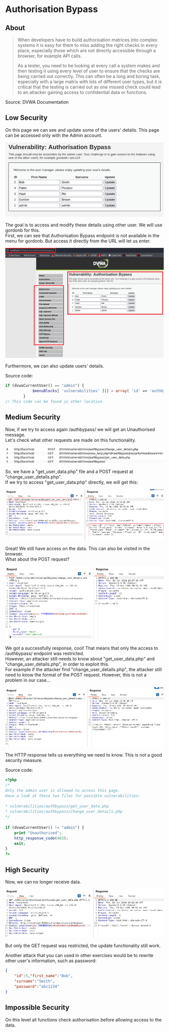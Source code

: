 # Authorisation Bypass

## About
> When developers have to build authorisation matrices into complex systems it is easy for them to miss adding the right checks in every place, especially those which are not directly accessible through a browser, for example API calls.
> 
> As a tester, you need to be looking at every call a system makes and then testing it using every level of user to ensure that the checks are being carried out correctly. This can often be a long and boring task, especially with a large matrix with lots of different user types, but it is critical that the testing is carried out as one missed check could lead to an attacker gaining access to confidential data or functions. 

Source: DVWA Documentation

## Low Security
On this page we can see and update some of the users' details. This page can be accessed only with the Admin account.

<p align="center">
  <img src="https://github.com/Abdy01/DVWA-Walkthrough/blob/main/Authorisation-Bypass/!images/ab1.png?raw=true">
</p>

The goal is to access and modify these details using other user. We will use gordonb for this.<br/>
First, we can see that Authorisation Bypass endpoint is not available in the menu for gordonb. But access it directly from the URL will let us enter.

<p align="center">
  <img src="https://github.com/Abdy01/DVWA-Walkthrough/blob/main/Authorisation-Bypass/!images/ab2.png?raw=true">
</p>

Furthermore, we can also update users' details.

Source code:
```php
if (dvwaCurrentUser() == "admin") {
			$menuBlocks[ 'vulnerabilities' ][] = array( 'id' => 'authbypass', 'name' => 'Authorisation Bypass', 'url' => 'vulnerabilities/authbypass/' );
		}
// This code can be found in other location.		
```

## Medium Security
Now, if we try to access again /authbypass/ we will get an Unauthorised message.<br/>
Let's check what other requests are made on this functionality.

<p align="center">
  <img src="https://github.com/Abdy01/DVWA-Walkthrough/blob/main/Authorisation-Bypass/!images/ab3.png?raw=true">
</p>

So, we have a "get_user_data.php" file and a POST request at "change_user_details.php".<br/>
If we try to access "get_user_data.php" directly, we will get this:

<p align="center">
  <img src="https://github.com/Abdy01/DVWA-Walkthrough/blob/main/Authorisation-Bypass/!images/ab4.png?raw=true">
</p>

Great! We still have access on the data. This can also be visited in the browser.<br/>
What about the POST request?

<p align="center">
  <img src="https://github.com/Abdy01/DVWA-Walkthrough/blob/main/Authorisation-Bypass/!images/ab5.png?raw=true">
</p>

We got a successfully response, cool! That means that only the access to /authbypass/ endpoint was restricted.<br/>
However, an attacker still needs to know about "get_user_data.php" and "change_user_details.php", in order to exploit this.<br/>
For example if the attacker find "change_user_details.php", the attacker still need to know the format of the POST request. However, this is not a problem in our case...

<p align="center">
  <img src="https://github.com/Abdy01/DVWA-Walkthrough/blob/main/Authorisation-Bypass/!images/ab6.png?raw=true">
</p>

The HTTP response tells us everything we need to know. This is not a good security measure.

Source code:
```php
<?php
/*
Only the admin user is allowed to access this page.
Have a look at these two files for possible vulnerabilities: 

* vulnerabilities/authbypass/get_user_data.php
* vulnerabilities/authbypass/change_user_details.php
*/

if (dvwaCurrentUser() != "admin") {
    print "Unauthorised";
    http_response_code(403);
    exit;
}
?> 
```

## High Security
Now, we can no longer receive data.

<p align="center">
  <img src="https://github.com/Abdy01/DVWA-Walkthrough/blob/main/Authorisation-Bypass/!images/ab7.png?raw=true">
</p>

But only the GET request was restricted, the update functionality still work.

Another attack that you can used in other exercises would be to rewrite other user's information, such as password:
```json
{
	"id":5,"first_name":"Bob",
	"surname":"Smith",
	"password":"abc1234"
}
```

## Impossible Security
On this level all functions check authorisation before allowing access to the data.